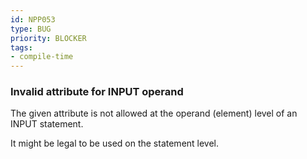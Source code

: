 ```yaml
---
id: NPP053
type: BUG
priority: BLOCKER
tags:
- compile-time
---
```


### Invalid attribute for INPUT operand

The given attribute is not allowed at the operand (element) level of an INPUT statement.

It might be legal to be used on the statement level.

